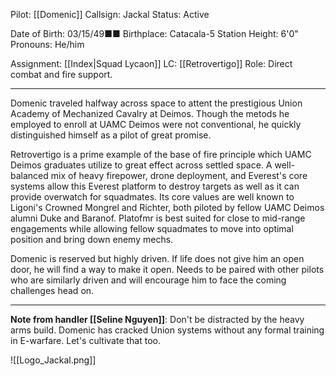 Pilot: [[Domenic]]
Callsign: Jackal
Status: Active

Date of Birth: 03/15/49■■
Birthplace: Catacala-5 Station
Height: 6'0"
Pronouns: He/him

Assignment: [[Index|Squad Lycaon]]
LC: [[Retrovertigo]]
Role: Direct combat and fire support.

---

Domenic traveled halfway across space to attent the prestigious Union Academy of Mechanized Cavalry at Deimos. Though the metods he employed to enroll at UAMC Deimos were not conventional, he quickly distinguished himself as a pilot of great promise. 

Retrovertigo is a prime example of the base of fire principle which UAMC Deimos graduates utilize to great effect across settled space. A well-balanced mix of heavy firepower, drone deployment, and Everest's core systems allow this Everest platform to destroy targets as well as it can provide overwatch for squadmates. Its core values are well known to Ligoni's Crowned Mongrel and Richter, both piloted by fellow UAMC Deimos alumni Duke and Baranof. Platofmr is best suited for close to mid-range engagements while allowing fellow squadmates to move into optimal position and bring down enemy mechs.

Domenic is reserved but highly driven. If life does not give him an open door, he will find a way to make it open. Needs to be paired with other pilots who are similarly driven and will encourage him to face the coming challenges head on.

---

**Note from handler [[Seline Nguyen]]**: Don't be distracted by the heavy arms build. Domenic has cracked Union systems without any formal training in E-warfare. Let's cultivate that too.

![[Logo_Jackal.png]]
